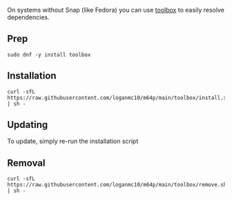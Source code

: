 On systems without Snap (like Fedora) you can use [toolbox](https://github.com/containers/toolbox) to easily resolve dependencies.

## Prep
```
sudo dnf -y install toolbox
```

## Installation
```
curl -sfL https://raw.githubusercontent.com/loganmc10/m64p/main/toolbox/install.sh | sh -
```

## Updating
To update, simply re-run the installation script

## Removal
```
curl -sfL https://raw.githubusercontent.com/loganmc10/m64p/main/toolbox/remove.sh | sh -
```
